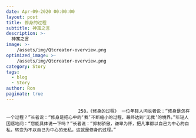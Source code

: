 ```yaml
---
date: Apr-09-2020 00:00:00
layout: post
title: 修身的过程
subtitle: 神寓之言
description: >-
  神寓之言
image: >-
    /assets/img/Qtcreator-overview.png
optimized_image: >-
    /assets/img/Qtcreator-overview.png
category: Story
tags:
  - blog
  - Story
author: Ron
paginate: true
---
```


							　　258，《修身的过程》 一位年轻人问长者说：“修身是怎样一个过程？”长者说：“修身是把心中的‘我’不断缩小的过程，最终达到‘无我‘的境界。”年轻人困惑地问：“您能具体说一下吗？”长者说：“抑制骄傲，谦卑为怀，把凡事都以自己为中心的自私，转变为不以自己为中心的无私，这就是修身的过程。”
							
							
						